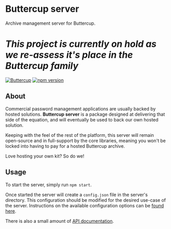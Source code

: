 # Buttercup server
Archive management server for Buttercup.

# _This project is currently on hold as we re-assess it's place in the Buttercup family_

[![Buttercup](https://buttercup.pw/buttercup.svg)](https://buttercup.pw) [![npm version](https://badge.fury.io/js/buttercup-server.svg)](https://www.npmjs.com/package/buttercup-server)

## About
Commercial password management applications are usually backed by hosted solutions. **Buttercup server** is a package designed at delivering that side of the equation, and will eventually be used to back our own hosted solution.

Keeping with the feel of the rest of the platform, this server will remain open-source and in full-support by the core libraries, meaning you won't be locked into having to pay for a hosted Buttercup archive.

Love hosting your own kit? So do we!

## Usage
To start the server, simply run `npm start`.

Once started the server will create a `config.json` file in the server's directory. This configuration should be modified for the desired use-case of the server. Instructions on the available configuration options can be [found here](CONFIG.md).

There is also a small amount of [API documentation](API.md).
